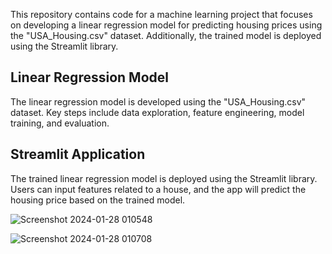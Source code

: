 This repository contains code for a machine learning project that focuses on developing a linear regression model for predicting housing prices using the "USA_Housing.csv" dataset. Additionally, the trained model is deployed using the Streamlit library.
## Linear Regression Model

The linear regression model is developed using the "USA_Housing.csv" dataset. Key steps include data exploration, feature engineering, model training, and evaluation.
## Streamlit Application

The trained linear regression model is deployed using the Streamlit library. Users can input features related to a house, and the app will predict the housing price based on the trained model.

![Screenshot 2024-01-28 010548](https://github.com/AnarMustafayev/USA_Housing-Model-Deployment-with-Streamlit/assets/139952676/6a39d1a9-35f7-4f7b-aab0-6cc00d588e75)


![Screenshot 2024-01-28 010708](https://github.com/AnarMustafayev/USA_Housing-Model-Deployment-with-Streamlit/assets/139952676/5ae8f8b7-15f5-4132-b3ac-c4ea14e4816c)

